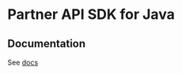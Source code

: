 # Partner API SDK for Java

## Documentation
See [docs](https://github.com/pokepay/partner-java-sdk/blob/master/docs/index.md)
